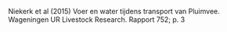 Niekerk et al (2015) Voer en water tijdens transport van Pluimvee. Wageningen UR Livestock Research. Rapport 752;  p. 3  